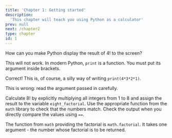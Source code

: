 ```yaml
---
title: 'Chapter 1: Getting started'
description:
  'This chapter will teach you using Python as a calculator'
prev: null
next: /chapter2
type: chapter
id: 1
---
```


<exercise id="1" title="Introduction" type="slides">

<slides source="chapter1_01_introduction">
</slides>

</exercise>

<exercise id="2" title="Printing">

How can you make Python display the result of 4! to the screen?

<choice>
<opt text="print 4*3*2*1">

This will not work. In modern Python, `print` is a function. You must put its
argument inside brackets.

</opt>

<opt text="print(3*2*2)" correct="true">

Correct! This is, of course, a silly way of writing `print(4*3*2*1)`.

</opt>

<opt text="print(4*3*1*1)">

This is wrong: read the argument passed in carefully.

</opt>
</choice>

</exercise>

<exercise id="3" title="Variables" type="slides">

<slides source="chapter1_03_variables">
</slides>

</exercise>

<exercise id="4" title="Packages" type="slides">

<slides source="chapter1_03_packages">
</slides>

</exercise>

<exercise id="5" title="Factorials">

Calculate 8! by explicitly multiplying all integers from 1 to 8 and assign the
result to the variable `eight_factorial`. Use the appropriate function from the
`math` library to check that the numbers match. Check the output when you
directly compare the values using `==`.

<codeblock id="01_05">

The function from `math` providing the factorial is `math.factorial`. It takes
one argument - the number whose factorial is to be returned.

</codeblock>

</exercise>

